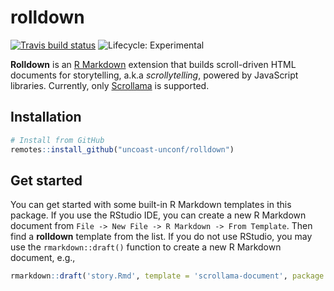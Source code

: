 # rolldown

[![Travis build status](https://travis-ci.com/yihui/rolldown.svg?branch=master)](https://travis-ci.com/yihui/rolldown)
![Lifecycle: Experimental](https://img.shields.io/badge/lifecycle-experimental-orange.svg)

**Rolldown** is an [R Markdown](https://rmarkdown.rstudio.com) extension that builds scroll-driven HTML documents for storytelling, a.k.a _scrollytelling_, powered by JavaScript libraries. Currently, only [Scrollama](https://github.com/russellgoldenberg/scrollama) is supported. 

## Installation
  
```r
# Install from GitHub
remotes::install_github("uncoast-unconf/rolldown")
```

## Get started

You can get started with some built-in R Markdown templates in this package. If you use the RStudio IDE, you can create a new R Markdown document from `File -> New File -> R Markdown -> From Template`. Then find a **rolldown** template from the list. If you do not use RStudio, you may use the `rmarkdown::draft()` function to create a new R Markdown document, e.g.,

```r
rmarkdown::draft('story.Rmd', template = 'scrollama-document', package = 'rolldown')
```
